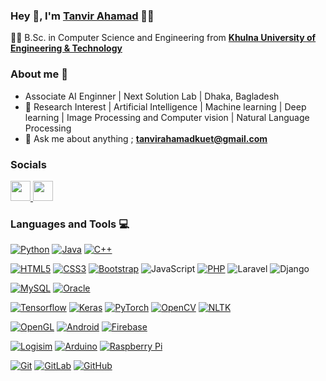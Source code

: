 ### Hey 👋, I'm **[Tanvir Ahamad](https://www.linkedin.com/in/tanvir-ahamad-a9b47719a/)** 👨‍💻



👨‍🎓 B.Sc. in Computer Science and Engineering from  **[Khulna University of Engineering & Technology](http://www.kuet.ac.bd)** 


### About me :eyes:

- Associate AI Enginner | Next Solution Lab | Dhaka, Bagladesh
- :dart: Research Interest | Artificial Intelligence | Machine learning | Deep learning | Image Processing and Computer vision | Natural Language Processing    
- :e-mail: Ask me about anything ; **tanvirahamadkuet@gmail.com**


### Socials

<p align="left"> <a href="https://www.github.com/tanvirahamad" target="_blank" rel="noreferrer"> <picture> <source media="(prefers-color-scheme: dark)" srcset="https://raw.githubusercontent.com/danielcranney/readme-generator/main/public/icons/socials/github-dark.svg" /> <source media="(prefers-color-scheme: light)" srcset="https://raw.githubusercontent.com/danielcranney/readme-generator/main/public/icons/socials/github.svg" /> <img src="https://raw.githubusercontent.com/danielcranney/readme-generator/main/public/icons/socials/github.svg" width="32" height="32" /> </picture> </a> <a href="https://www.linkedin.com/in/tanvir-ahamad-a9b47719a/" target="_blank" rel="noreferrer"> <picture> <source media="(prefers-color-scheme: dark)" srcset="https://raw.githubusercontent.com/danielcranney/readme-generator/main/public/icons/socials/linkedin-dark.svg" /> <source media="(prefers-color-scheme: light)" srcset="https://raw.githubusercontent.com/danielcranney/readme-generator/main/public/icons/socials/linkedin.svg" /> <img src="https://raw.githubusercontent.com/danielcranney/readme-generator/main/public/icons/socials/linkedin.svg" width="32" height="32" /> </picture> </a></p>


### Languages and Tools :computer:

[![Python](https://img.shields.io/badge/-Python-black?style=flat&logo=python&link=https://github.com/Dream-kid)](https://github.com/tanvirahamad) 
[![Java](https://img.shields.io/badge/Java-orange?style=flat&logo=java&logoColor=white&link=https://github.com/Dream-kid)](https://github.com/tanvirahamad) 
[![C++](https://img.shields.io/badge/-C/C%2B%2B-%2300599C?style=flat&logo=C%2B%2B&logoColor=ffffff)](https://github.com/tanvirahamad) 


[![HTML5](https://img.shields.io/badge/-HTML5-E34F26?style=flat&logo=html5&logoColor=white&link=https://github.com/tanvirahamad)](https://github.com/tanvirahamad)
[![CSS3](https://img.shields.io/badge/-CSS3-1572B6?style=flat&logo=css3&link=https://github.com/tanvirahamad)](https://github.com/tanvirahamad) 
[![Bootstrap](https://img.shields.io/badge/-Bootstrap-563D7C?style=flat&logo=bootstrap&link=https://github.com/tanvirahamad)](https://github.com/tanvirahamad)
![JavaScript](https://img.shields.io/badge/-JavaScript-black?style=flat&logo=javascript&link=https://github.com/tanvirahamad)
[![PHP](https://img.shields.io/badge/-PHP-563D7C?style=flat&logo=php&link=https://github.com/tanvirahamad)](https://github.com/tanvirahamad)
![Laravel](https://img.shields.io/badge/-Laravel-black?style=flat&logo=laravel&link=https://github.com/tanvirahamad)
![Django](https://img.shields.io/badge/-Django-black?style=flat&logo=django&link=https://github.com/tanvirahamad)

[![MySQL](https://img.shields.io/badge/-MySQL-black?style=flat&logo=mysql&link=https://github.com/tanvirahamad)](https://github.com/tanvirahamad)
[![Oracle](https://img.shields.io/badge/-Oracle-black?style=flat&logo=mysql&link=https://github.com/tanvirahamad)](https://github.com/tanvirahamad)

[![Tensorflow](https://img.shields.io/badge/-Tensorflow-gray?style=flat&logo=tensorflow&link=https://github.com/tanvirahamad)](https://github.com/tanvirahamad) 
[![Keras](https://img.shields.io/badge/-Keras-red?style=flat&logo=keras&link=https://github.com/tanvirahamad)](https://github.com/tanvirahamad)
[![PyTorch](https://img.shields.io/badge/-PyTorch-red?style=flat&logo=pytorch&link=https://github.com/tanvirahamad)](https://github.com/tanvirahamad) 
[![OpenCV](https://img.shields.io/badge/-OpenCV-gray?style=flat&logo=opencv&link=https://github.com/tanvirahamad)](https://github.com/tanvirahamad) 
[![NLTK](https://img.shields.io/badge/-NLTK-red?style=flat&logo=nltk&link=https://github.com/tanvirahamad)](https://github.com/tanvirahamad) 

[![OpenGL](https://img.shields.io/badge/-OpenGL-black?style=flat&logo=opegl&link=https://github.com/tanvirahamad)](https://github.com/tanvirahamad) 
[![Android](https://img.shields.io/badge/-Android-black?style=flat&logo=android&link=https://github.com/tanvirahamad)](https://github.com/tanvirahamad) 
[![Firebase](https://img.shields.io/badge/-Firebase-black?style=flat&logo=firebase&link=https://github.com/tanvirahamad)](https://github.com/tanvirahamad) 


[![Logisim](https://img.shields.io/badge/-Logisim-black?style=flat&logo=logisim&link=https://github.com/tanvirahamad)](https://github.com/tanvirahamad) 
[![Arduino](https://img.shields.io/badge/-Arduino-black?style=flat&logo=arduino&link=https://github.com/tanvirahamad)](https://github.com/tanvirahamad) 
[![Raspberry Pi](https://img.shields.io/badge/-Raspberrypi-black?style=flat&logo=raspberrypi&link=https://github.com/tanvirahamad)](https://github.com/tanvirahamad)

[![Git](https://img.shields.io/badge/-Git-black?style=flat&logo=git&link=https://github.com/tanvirahamad)](https://github.com/tanvirahamad)
[![GitLab](https://img.shields.io/badge/-GitLab-FCA121?style=flat&logo=gitlab&link=https://github.com/tanvirahamad)](https://gitlab.com/tanvirahamad)
[![GitHub](https://img.shields.io/badge/-GitHub-181717?style=flat&logo=github&link=https://github.com/tanvirahamad)](https://github.com/tanvirahamad)
